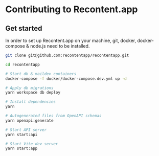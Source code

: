 # Contributing to Recontent.app

## Get started

In order to set up Recontent.app on your machine, git, docker, docker-compose & node.js need to be installed.

```sh
git clone git@github.com:recontentapp/recontentapp.git

cd recontentapp

# Start db & maildev containers
docker-compose -f docker/docker-compose.dev.yml up -d

# Apply db migrations
yarn workspace db deploy

# Install dependencies
yarn

# Autogenerated files from OpenAPI schemas
yarn openapi:generate

# Start API server
yarn start:api

# Start Vite dev server
yarn start:app
```
